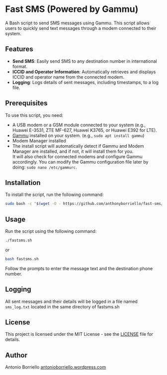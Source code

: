# Fast SMS (Powered by Gammu)

A Bash script to send SMS messages using Gammu. This script allows users to quickly send text messages through a modem connected to their system.

## Features

- **Send SMS**: Easily send SMS to any destination number in international format.
- **ICCID and Operator Information**: Automatically retrieves and displays ICCID and operator name from the connected modem.
- **Logging**: Logs details of sent messages, including timestamps, to a log file.

## Prerequisites

To use this script, you need:
- A USB modem or a GSM module connected to your system (e.g., Huawei E-3531, ZTE MF-627, Huawei K3765, or Huawei E392 for LTE).
- [Gammu](https://wammu.eu/gammu/) installed on your system. (e.g., `sudo apt install gammu`)
- Modem Manager installed
- The install script will automatically detect if Gammu and Modem Manager are installed, and if not, it will install them for you.  
It will also check for connected modems and configure Gammu accordingly. You can modify the Gammu configuration file later by doing: `sudo nano /etc/gammurc`.

## Installation

To install the script, run the following command:

```bash
sudo bash -c "$(wget -O - https://github.com/anthonyborriello/fast-sms/raw/main/install_fastsms.sh)"
```
## Usage

Run the script using the following command:

```bash
./fastsms.sh
```
or

```bash
bash fastsms.sh
```

Follow the prompts to enter the message text and the destination phone number.

## Logging

All sent messages and their details will be logged in a file named `sms_log.txt` located in the same directory of fastsms.sh

## License

This project is licensed under the MIT License - see the [LICENSE](LICENSE) file for details.

## Author

Antonio Borriello [antonioborriello.wordpress.com](https://antonioborriello.wordpress.com)
